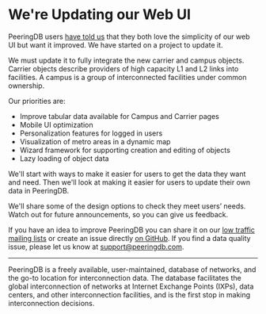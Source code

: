 # We're Updating our Web UI

PeeringDB users [have told us](https://docs.peeringdb.com/blog/peeringdb_2023_roadmap/) that they both love the simplicity of our web UI but want it improved. We have started on a project to update it.

We must update it to fully integrate the new carrier and campus objects. Carrier objects describe providers of high capacity L1 and L2 links into facilities. A campus is a group of interconnected facilities under common ownership.

Our priorities are:

* Improve tabular data available for Campus and Carrier pages 
* Mobile UI optimization
* Personalization features for logged in users
* Visualization of metro areas in a dynamic map
* Wizard framework for supporting creation and editing of objects
* Lazy loading of object data

We'll start with ways to make it easier for users to get the data they want and need. Then we'll look at making it easier for users to update their own data in PeeringDB.

We'll share some of the design options to check they meet users’ needs. Watch out for future announcements, so you can give us feedback.

If you have an idea to improve PeeringDB you can share it on our [low traffic mailing lists](https://docs.peeringdb.com/#mailing-lists) or create an issue directly [on GitHub](https://github.com/peeringdb/peeringdb/issues). If you find a data quality issue, please let us know at [support@peeringdb.com](mailto:support@peeringdb.com).

---

PeeringDB is a freely available, user-maintained, database of networks, and the go-to location for interconnection data. The database facilitates the global interconnection of networks at Internet Exchange Points (IXPs), data centers, and other interconnection facilities, and is the first stop in making interconnection decisions.
